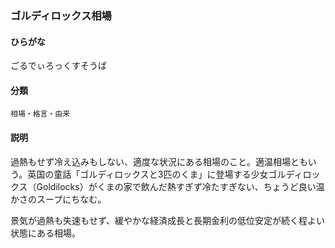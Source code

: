 <div style="display:none;">

## [あ行](securities-terms?id=あ行)
## [か行](securities-terms?id=か行)

</div>

### ゴルディロックス相場

#### ひらがな

ごるでぃろっくすそうば

#### 分類

`相場・格言・由来`

#### 説明

過熱もせず冷え込みもしない、適度な状況にある相場のこと。適温相場ともいう。英国の童話「ゴルディロックスと3匹のくま」に登場する少女ゴルディロックス（Goldilocks）がくまの家で飲んだ熱すぎず冷たすぎない、ちょうど良い温かさのスープにちなむ。
 
景気が過熱も失速もせず、緩やかな経済成長と長期金利の低位安定が続く程よい状態にある相場。

<div style="display:none;">

## [さ行](securities-terms?id=さ行)
## [た行](securities-terms?id=た行)
## [な行](securities-terms?id=な行)
## [は行](securities-terms?id=は行)
## [ま行](securities-terms?id=ま行)
## [や行](securities-terms?id=や行)
## [ら行](securities-terms?id=ら行)
## [わ行](securities-terms?id=わ行)
## [英数字・記号](securities-terms?id=英数字・記号)

</div>


